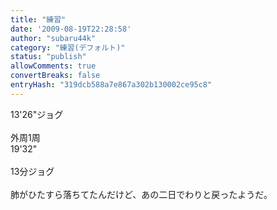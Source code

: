 ```yaml
---
title: "練習"
date: '2009-08-19T22:28:58'
author: "subaru44k"
category: "練習(デフォルト)"
status: "publish"
allowComments: true
convertBreaks: false
entryHash: "319dcb588a7e867a302b130002ce95c8"
---
```

13'26"ジョグ<br>
<br>
外周1周<br>
19'32"<br>
<br>
13分ジョグ<br>
<br>
肺がひたすら落ちてたんだけど、あの二日でわりと戻ったようだ。
